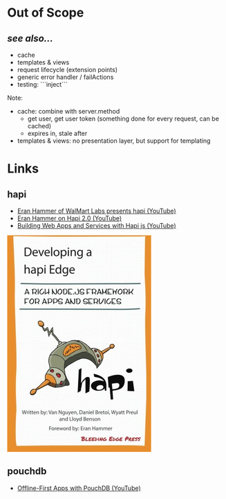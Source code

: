 # Out of Scope


## _see also..._

* cache <!-- .element: class="fragment fade-up" -->
* templates & views <!-- .element: class="fragment fade-up" -->
* request lifecycle (extension points) <!-- .element: class="fragment fade-up" -->
* generic error handler / failActions <!-- .element: class="fragment fade-up" -->
* <!-- .element: class="fragment fade-up" -->testing: ```inject```

Note:

* cache: combine with server.method
  * get user, get user token (something done for every request, can be cached)
  * expires in, stale after
* templates & views: no presentation layer, but support for templating



# Links


## hapi

* [Eran Hammer of WalMart Labs presents hapi (YouTube)](https://youtu.be/Recv7vR8ZlA?list=PLB7q09icyCHVp3YLoYigTK5JisixHEBf6)
* [Eran Hammer on Hapi 2.0 (YouTube)](https://youtu.be/B3u0XkbhleA?list=PLB7q09icyCHVp3YLoYigTK5JisixHEBf6)
* [Building Web Apps and Services with Hapi js (YouTube)](https://youtu.be/ybX2s_sFdnk?list=PLB7q09icyCHVp3YLoYigTK5JisixHEBf6)


[![Developing a hapi Edge: A rich Node.js framework for apps and services](images/developing-a-hapi-edge.jpg)](https://www.amazon.com/Developing-hapi-Edge-framework-services/dp/1939902207)


## pouchdb

* [Offline-First Apps with PouchDB (YouTube)](https://youtu.be/7L7esHWAjSU)



<!-- .slide: data-background-image="http://i.giphy.com/RTXqWOJ3hDkcg.gif" -->
